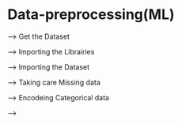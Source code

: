 # Data-preprocessing(ML)

--> Get the Dataset

--> Importing the Librairies

--> Importing the Dataset

--> Taking care Missing data

--> Encodeing Categorical data


-->











